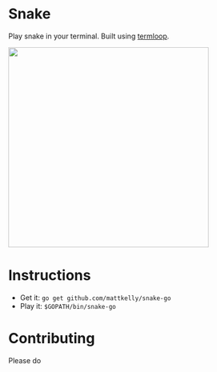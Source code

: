 # Snake
Play snake in your terminal. Built using [termloop](https://github.com/JoelOtter/termloop).

<img src="https://raw.githubusercontent.com/mattkelly/snake-go/443e403601f8cc31bfb704294a95ab6c169da894/snake.png" width=400>

# Instructions
- Get it: `go get github.com/mattkelly/snake-go`
- Play it: `$GOPATH/bin/snake-go`

# Contributing
Please do
